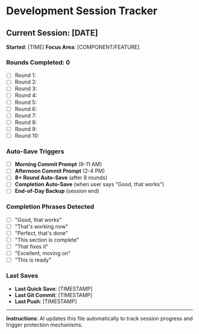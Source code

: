 # Development Session Tracker

## Current Session: [DATE]
**Started**: [TIME]
**Focus Area**: [COMPONENT/FEATURE]

### Rounds Completed: 0
- [ ] Round 1: 
- [ ] Round 2: 
- [ ] Round 3: 
- [ ] Round 4: 
- [ ] Round 5: 
- [ ] Round 6: 
- [ ] Round 7: 
- [ ] Round 8: 
- [ ] Round 9: 
- [ ] Round 10: 

### Auto-Save Triggers
- [ ] **Morning Commit Prompt** (9-11 AM)
- [ ] **Afternoon Commit Prompt** (2-4 PM)  
- [ ] **8+ Round Auto-Save** (after 8 rounds)
- [ ] **Completion Auto-Save** (when user says "Good, that works")
- [ ] **End-of-Day Backup** (session end)

### Completion Phrases Detected
- [ ] "Good, that works"
- [ ] "That's working now"
- [ ] "Perfect, that's done"
- [ ] "This section is complete"
- [ ] "That fixes it"
- [ ] "Excellent, moving on"
- [ ] "This is ready"

### Last Saves
- **Last Quick Save**: [TIMESTAMP]
- **Last Git Commit**: [TIMESTAMP] 
- **Last Push**: [TIMESTAMP]

---
**Instructions**: AI updates this file automatically to track session progress and trigger protection mechanisms. 